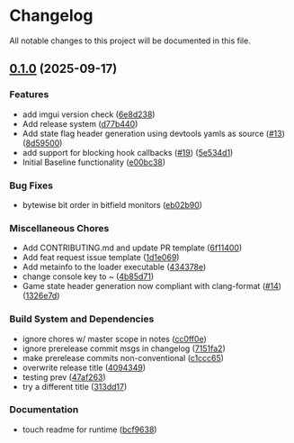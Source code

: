 # Changelog

All notable changes to this project will be documented in this file.

## [0.1.0](https://github.com/Axertin/wolf/compare/wolf-v0.0.1...wolf-v0.1.0) (2025-09-17)

### Features

* add imgui version check ([6e8d238](https://github.com/Axertin/wolf/commit/6e8d238d303a3ae9816ef35cfa8ded9ea497274b))
* Add release system ([d77b440](https://github.com/Axertin/wolf/commit/d77b44008b780126d0c8eeb8c0ced01ca5dd042e))
* Add state flag header generation using devtools yamls as source ([#13](https://github.com/Axertin/wolf/issues/13)) ([8d59500](https://github.com/Axertin/wolf/commit/8d595005efbe9c293fda4f36c7b29fb47e331b9e))
* add support for blocking hook callbacks ([#19](https://github.com/Axertin/wolf/issues/19)) ([5e534d1](https://github.com/Axertin/wolf/commit/5e534d1e23ac71229db41f92e75b974cbe66de8b))
* Initial Baseline functionality ([e00bc38](https://github.com/Axertin/wolf/commit/e00bc38d047e0ab3e0d8268153c37dc27f278c4c))

### Bug Fixes

* bytewise bit order in bitfield monitors ([eb02b90](https://github.com/Axertin/wolf/commit/eb02b90e0ce67a026cb73226f833671ea7166ac1))

### Miscellaneous Chores

* Add CONTRIBUTING.md and update PR template ([6f11400](https://github.com/Axertin/wolf/commit/6f114009355cffc62b34df2e7f292d8fc6db4f4b))
* Add feat request issue template ([1d1e069](https://github.com/Axertin/wolf/commit/1d1e069fb08282f762d5d215ba598c187ddde1ee))
* Add metainfo to the loader executable ([434378e](https://github.com/Axertin/wolf/commit/434378ebaefeb67832351069e27c2f86047454ed))
* change console key to ~ ([4b85d71](https://github.com/Axertin/wolf/commit/4b85d7109a30fe6a5dd1c755cae73ed5b7fc15cc))
* Game state header generation now compliant with clang-format ([#14](https://github.com/Axertin/wolf/issues/14)) ([1326e7d](https://github.com/Axertin/wolf/commit/1326e7d57ac2bb4144e747b442d79c89c37653f0))

### Build System and Dependencies

* ignore chores w/ master scope in notes ([cc0ff0e](https://github.com/Axertin/wolf/commit/cc0ff0e1176814c8c8affa29cc207088d0b9d0ed))
* ignore prerelease commit msgs in changelog ([7151fa2](https://github.com/Axertin/wolf/commit/7151fa232f352760912077a7f23d95c315a02df8))
* make prerelease commits non-conventional ([c1ccc65](https://github.com/Axertin/wolf/commit/c1ccc655f627d1261c37651fed6c621e8ccab7fd))
* overwrite release title ([4094349](https://github.com/Axertin/wolf/commit/4094349a861fa6e99c81f07960281a57b0afdf0e))
* testing prev ([47af263](https://github.com/Axertin/wolf/commit/47af2636c05410bf218a86c6484146b4583884bf))
* try a different title ([313dd17](https://github.com/Axertin/wolf/commit/313dd173e301889f1069911a873570dc7a1a033d))

### Documentation

* touch readme for runtime ([bcf9638](https://github.com/Axertin/wolf/commit/bcf9638bb7ea191c2ce429def3a1701802995008))
